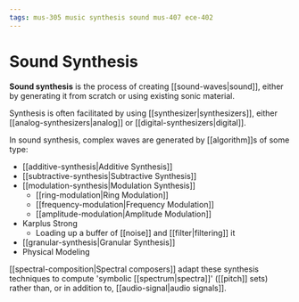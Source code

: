 ```yaml
---
tags: mus-305 music synthesis sound mus-407 ece-402
---
```


# Sound Synthesis

**Sound synthesis** is the process of creating [[sound-waves|sound]], either by generating it from scratch or using existing sonic material.

Synthesis is often facilitated by using [[synthesizer|synthesizers]], either [[analog-synthesizers|analog]] or [[digital-synthesizers|digital]].

In sound synthesis, complex waves are generated by [[algorithm]]s of some type:

- [[additive-synthesis|Additive Synthesis]]
- [[subtractive-synthesis|Subtractive Synthesis]]
- [[modulation-synthesis|Modulation Synthesis]]
  - [[ring-modulation|Ring Modulation]]
  - [[frequency-modulation|Frequency Modulation]]
  - [[amplitude-modulation|Amplitude Modulation]]
- Karplus Strong
  - Loading up a buffer of [[noise]] and [[filter|filtering]] it
- [[granular-synthesis|Granular Synthesis]]
- Physical Modeling

[[spectral-composition|Spectral composers]] adapt these synthesis techniques to compute 'symbolic [[spectrum|spectra]]' ([[pitch]] sets) rather than, or in addition to, [[audio-signal|audio signals]].
